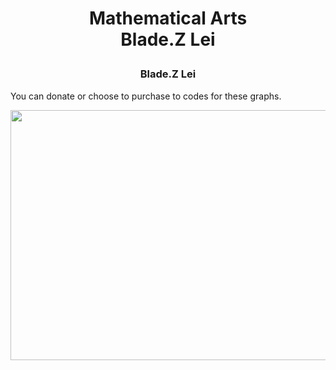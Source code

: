# <p align="center">Mathematical Arts <br/> Blade.Z Lei</p>
### <p align="center">Blade.Z Lei</p>
You can donate or choose to purchase to codes for these graphs.
<p align="center"><img src= "https://user-images.githubusercontent.com/66701331/182694945-7a0c330c-cb8a-4537-a30a-f099542a3d34.png" width="600" height="400" class="center"></p>
